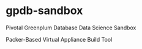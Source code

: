 # gpdb-sandbox
Pivotal Greenplum Database Data Science Sandbox

Packer-Based Virtual Appliance Build Tool
